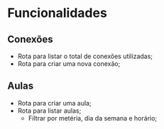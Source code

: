 # Funcionalidades 

## Conexões 

- Rota para listar o total de conexões utilizadas; 
- Rota para criar uma nova conexão; 

## Aulas
- Rota para criar uma aula;
- Rota para listar aulas; 
    - Filtrar por metéria, dia da semana e horário; 
